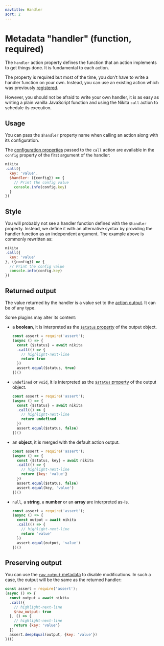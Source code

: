 ```yaml
---
navtitle: Handler
sort: 2
---
```


# Metadata "handler" (function, required)

The `handler` action property defines the function that an action implements to get things done. It is fundamental to each action.

The property is required but most of the time, you don't have to write a handler function on your own. Instead, you can use an existing action which was previously [registered](/current/guide/registry/).

However, you should not be afraid to write your own handler, it is as easy as writing a plain vanilla JavaScript function and using the Nikita `call` action to schedule its execution. 

## Usage

You can pass the `$handler` property name when calling an action along with its configuration.

The [configuration properties](/current/api/config/) passed to the `call` action are available in the `config` property of the first argument of the handler:

```js
nikita
.call({
  key: 'value',
  $handler: ({config}) => {
    // Print the config value
    console.info(config.key)
  }
})
```

## Style

You will probably not see a handler function defined with the `$handler` property. Instead, we define it with an alternative syntax by providing the handler function as an independent argument. The example above is commonly rewritten as:

```js
nikita
.call({
  key: 'value'
}, ({config}) => {
  // Print the config value
  console.info(config.key)
})
```

## Returned output

The value returned by the handler is a value set to the [action output](/current/api/output/). It can be of any type.

Some plugins may alter its content:

- a **boolean**, it is interpreted as the [`$status` property](/current/api/output/status/) of the output object.
  ```js
  const assert = require('assert');
  (async () => {
    const {$status} = await nikita
    .call(() => {
      // highlight-next-line
      return true
    })
    assert.equal($status, true)
  })()
  ```

- `undefined` or `void`, it is interpreted as the [`$status` property](/current/api/output/status/) of the output object.
  ```js
  const assert = require('assert');
  (async () => {
    const {$status} = await nikita
    .call(() => {
      // highlight-next-line
      return undefined
    })
    assert.equal($status, false)
  })()
  ```

- an **object**, it is merged with the default action output.
  ```js
  const assert = require('assert');
  (async () => {
    const {$status, key} = await nikita
    .call(() => {
      // highlight-next-line
      return {key: 'value'}
    })
    assert.equal($status, false)
    assert.equal(key, 'value')
  })()
  ```

- `null`, a **string**, a **number** or an **array** are interpreted as-is.
  ```js
  const assert = require('assert');
  (async () => {
    const output = await nikita
    .call(() => {
      // highlight-next-line
      return 'value'
    })
    assert.equal(output, 'value')
  })()
  ```

## Preserving output

You can use the [`raw_output` metadata](/current/api/metadata/raw_output/) to disable modifications. In such a case, the output will be the same as the returned handler:

```js
const assert = require('assert');
(async () => {
  const output = await nikita
  .call({
    // highlight-next-line
    $raw_output: true
  }, () => {
    // highlight-next-line
    return {key: 'value'}
  })
  assert.deepEqual(output, {key: 'value'})
})()
```
